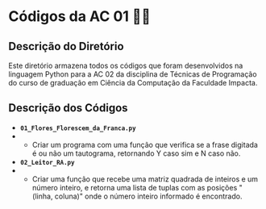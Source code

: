 # Códigos da AC 01 👨‍💻

## Descrição do Diretório

Este diretório armazena todos os códigos que foram desenvolvidos na linguagem Python para a AC 02 da disciplina de Técnicas de Programação do curso de graduação em Ciência da Computação da Faculdade Impacta.

## Descrição dos Códigos

- **`01_Flores_Florescem_da_Franca.py`**
- - Criar um programa com uma função que verifica se a frase digitada é ou não um tautograma, retornando Y caso sim e N caso não.
- **`02_Leitor_RA.py`**
- - Criar uma função que recebe uma matriz quadrada de inteiros e um número inteiro, e retorna uma lista de tuplas com as posições "(linha, coluna)" onde o número inteiro informado é encontrado.